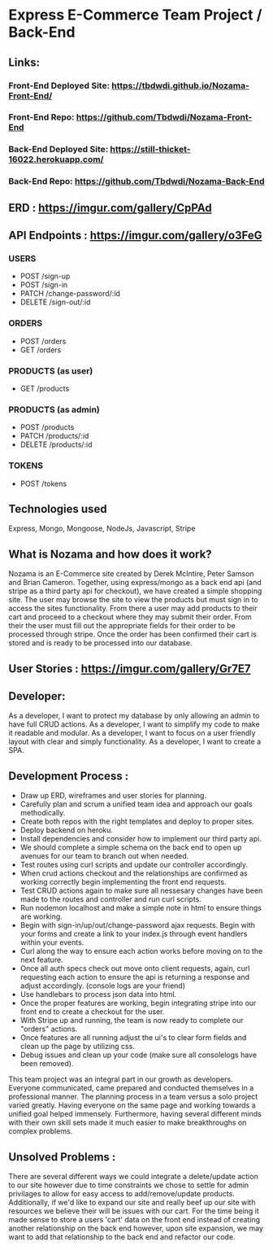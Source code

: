 # Express E-Commerce Team Project / Back-End

## Links:

### Front-End Deployed Site:  https://tbdwdi.github.io/Nozama-Front-End/
### Front-End Repo:  https://github.com/Tbdwdi/Nozama-Front-End
### Back-End Deployed Site:  https://still-thicket-16022.herokuapp.com/
### Back-End Repo:  https://github.com/Tbdwdi/Nozama-Back-End

## ERD :  https://imgur.com/gallery/CpPAd
## API Endpoints :  https://imgur.com/gallery/o3FeG

### USERS
- POST /sign-up
- POST /sign-in
- PATCH /change-password/:id
- DELETE /sign-out/:id

### ORDERS
- POST /orders
- GET /orders

### PRODUCTS (as user)
- GET /products

### PRODUCTS (as admin)
- POST /products
- PATCH /products/:id
- DELETE /products/:id

### TOKENS
- POST /tokens

## Technologies used
Express, Mongo, Mongoose, NodeJs, Javascript, Stripe

## What is Nozama and how does it work?

Nozama is an E-Commerce site created by Derek McIntire, Peter Samson and Brian Cameron.  Together, using express/mongo as a back end api (and stripe as a third party api for checkout), we have created a simple shopping site.  The user may browse the site to view the products but must sign in to access the sites functionality.  From there a user may add products to their cart and proceed to a checkout where they may submit their order.  From their the user must fill out the appropriate fields for their order to be processed through stripe.  Once the order has been confirmed their cart is stored and is ready to be processed into our database.

## User Stories : https://imgur.com/gallery/Gr7E7

## Developer:

As a developer, I want to protect my database by only allowing an admin to have full CRUD actions.
As a developer, I want to simplify my code to make it readable and modular.
As a developer, I want to focus on a user friendly layout with clear and simply functionality.
As a developer, I want to create a SPA.

## Development Process :

  -  Draw up ERD, wireframes and user stories for planning.
  -  Carefully plan and scrum a unified team idea and approach our goals methodically.
  -  Create both repos with the right templates and deploy to proper sites.
  -  Deploy backend on heroku.
  -  Install dependencies and consider how to implement our third party api.
  -  We should complete a simple schema on the back end to open up avenues for our team to branch out when needed.
  -  Test routes using curl scripts and update our controller accordingly.
  -  When crud actions checkout and the relationships are confirmed as working correctly begin implementing the front end requests.
  -  Test CRUD actions again to make sure all nessesary changes have been made to the routes and controller and run curl scripts.
  -  Run nodemon localhost and make a simple note in html to ensure things are working.
  -  Begin with sign-in/up/out/change-password ajax requests. Begin with your forms and create a link to your index.js through event handlers within     your  events.
  -  Curl along the way to ensure each action works before moving on to the next feature.
  -  Once all auth specs check out move onto client requests, again, curl requesting each action to ensure the api is returning a response and adjust  accordingly. (console logs are your friend)
  -  Use handlebars to process json data into html.
  -  Once the proper features are working, begin integrating stripe into our front end to create a checkout for the user.
  -  With Stripe up and running, the team is now ready to complete our "orders" actions.
  -  Once features are all running adjust the ui's to clear form fields and clean up the page by utilizing css.
  -  Debug issues and clean up your code (make sure all consolelogs have been removed).


This team project was an integral part in our growth as developers.  Everyone communicated, came prepared and conducted themselves in a professional manner.  The planning process in a team versus a solo project varied greatly.  Having everyone on the same page and working towards a unified goal helped immensely.  Furthermore, having several different minds with their own skill sets made it much easier to make breakthroughs on complex problems.

## Unsolved Problems :

There are several different ways we could integrate a delete/update action to our site however due to time constraints we chose to settle for admin privilages to allow for easy access to add/remove/update products.  Additionally, if we'd like to expand our site and really beef up our site with resources we believe their will be issues with our cart.  For the time being it made sense to store a users 'cart' data on the front end instead of creating another relationship on the back end however, upon site expansion, we may want to add that relationship to the back end and refactor our code.
